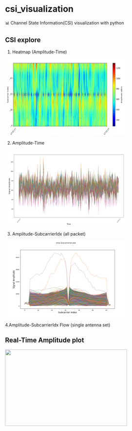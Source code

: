 # csi_visualization

📊 Channel State Information(CSI) visualization with python

CSI explore
-----
1. Heatmap (Amplitude-Time)

<img src="./asset/ampHeat.png" width="400" height="250"/>

2. Amplitude-Time

<img src="./asset/ampPlot.png" width="400" height="250"/>

3. Amplitude-SubcarrierIdx (all packet)

<img src="./asset/ampSub.png" width="400" height="250"/>

4.Amplitude-SubcarrierIdx Flow (single antenna set)



Real-Time Amplitude plot
-----
<img src="./asset/realPlot.gif" width="400" height="250"/>

